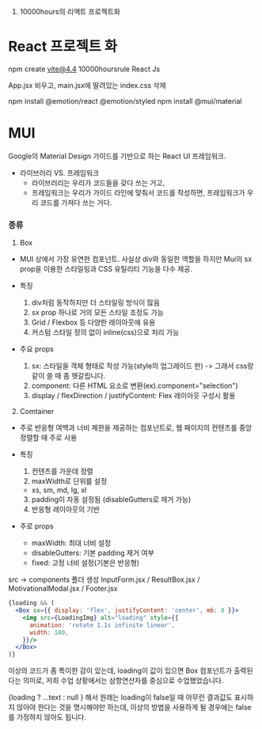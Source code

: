 1. 10000hours의 리액트 프로젝트화

# React 프로젝트 화

npm create vite@4.4
10000hoursrule
React
Js

App.jsx 비우고,
main.jsx에 딸려있는 index.css 삭제

npm install @emotion/react @emotion/styled
npm install @mui/material


# MUI
Google의 Material Design 가이드를 기반으로 하는 React UI 프레임워크.

* 라이브러리 VS. 프레임워크
  - 라이브러리는 우리가 코드들을 갖다 쓰는 거고,
  - 프레임워크는 우리가 가이드 라인에 맞춰서 코드를 작성하면, 프레임워크가 우리 코드를 가져다 쓰는 거다.

### 종류
1. Box
  - MUI 상에서 가장 유연한 컴포넌트. 사실상 div와 동일한 역할을 하지만 Mui의 sx prop을 이용한 스타일링과 CSS 유틸리티 기능을 다수 제공.

  - 특징
    1. div처럼 동작하지만 더 스타일링 방식이 많음
    2. sx prop 하나로 거의 모든 스타일 조정도 가능
    3. Grid / Flexbox 등 다양한 레이아웃에 유용
    4. 커스텀 스타일 정의 없이 inline(css)으로 처리 가능

  - 주요 props
    1. sx: 스타일을 객체 형태로 작성 가능(style의 업그레이드 판) -> 그래서 css랑 같이 쓸 때 좀 헷갈립니다.
    2. component: 다른 HTML 요소로 변환(ex).component="selection")
    3. display / flexDirection / justifyContent: Flex 레이아웃 구성시 활용

2. Comtainer
  - 주로 반응형 여백과 너비 제한을 제공하는 컴포넌트로, 웹 페이지의 컨텐츠를 중앙 정렬할 때 주로 사용

  - 특징
    1. 컨텐츠를 가운데 정렬
    2. maxWidth로 단위를 설정
      - xs, sm, md, lg, xl
    3. padding이 자동 설정됨 (disableGutters로 제거 가능)
    4. 반응형 레이아웃의 기반
  
  - 주로 props
    - maxWidth: 최대 너비 설정
    - disableGutters: 기본 padding 제거 여부
    - fixed: 고정 너비 설정(기본은 반응형)

src -> components 폴더 생성
InputForm.jsx / ResultBox.jsx / MotivationalModal.jsx / Footer.jsx

``` jsx
{loading && (
  <Box sx={{ display: 'flex', justifyContent: 'center', mb: 8 }}>
    <img src={LoadingImg} alt="loading" style={{
      animation: 'rotate 1.1s infinite linear', 
      width: 100,
    }}/>
  </Box>
)}
```
이상의 코드가 좀 특이한 감이 있는데,
loading이 값이 있으면 Box 컴포넌트가 출력된다는 의미로,
저희 수업 상황에서는 삼항연산자를 중심으로 수업했었습니다.

{loading ?
  <Box>...text</Box> : null
}
해서 원래는 loading이 false일 때 아무런 결과값도 표시하지 않아야 한다는 것을 명시해야만 하는데, 이상의 방법을 사용하게 될 경우에는 false를 가정하지 않아도 됩니다.